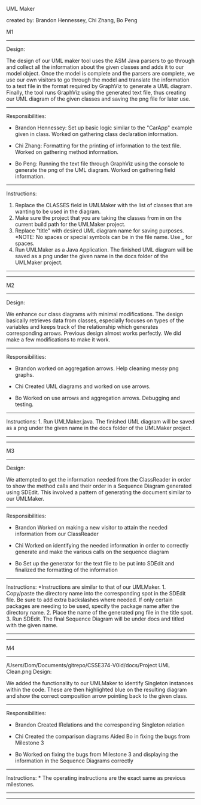 UML Maker

created by: Brandon Hennessey, Chi Zhang, Bo Peng

M1

--------------------

Design:

The design of our UML maker tool uses the ASM Java parsers to go through and collect all the information about the given classes and adds it to our model object. Once the model is complete and the parsers are complete, we use our own visitors to go through the model and translate the information to a text file in the format required by GraphViz to generate a UML diagram. Finally, the tool runs GraphViz using the generated text file, thus creating our UML diagram of the given classes and saving the png file for later use.

--------------------

Responsibilities:

- Brandon Hennessey:
	Set up basic logic similar to the "CarApp" example given in class.
	Worked on gathering class declaration information.
	
- Chi Zhang:
	Formatting for the printing of information to the text file.
	Worked on gathering method information.
	
- Bo Peng:
	Running the text file through GraphViz using the console to generate the png of the UML diagram.
	Worked on gathering field information.
	
--------------------

Instructions:

1. Replace the CLASSES field in UMLMaker with the list of classes that are wanting to be used in the diagram.
2. Make sure the project that you are taking the classes from in on the current build path for the UMLMaker project.
3. Replace "title" with desired UML diagram name for saving purposes.
	*NOTE: No spaces or special symbols can be in the file name. Use _ for spaces.
4. Run UMLMaker as a Java Application. The finished UML diagram will be saved as a png under the given name in the docs folder of the UMLMaker project.

--------------------
--------------------

M2

--------------------

Design:

We enhance  our class diagrams with minimal modifications. The design basically retrieves data from classes, especially focuses on types of the variables and keeps track of the relationship which generates corresponding arrows. Previous design almost works perfectly. We did make a few modifications to make it work.

--------------------

Responsibilities:

- Brandon
	worked on aggregation arrows. Help cleaning messy png graphs.
	
- Chi
	Created UML diagrams and worked on use arrows.
	
- Bo
	Worked on use arrows and aggregation arrows. Debugging and testing.
	
--------------------

Instructions:
	1. Run UMLMaker.java. The finished UML diagram will be saved as a png under the given name in the docs folder of the UMLMaker project.
	
--------------------
--------------------

M3

--------------------

Design:

We attempted to get the information needed from the ClassReader in order to show the method calls and their order in a Sequence Diagram generated using SDEdit. This involved a pattern of generating the document similar to our UMLMaker.

-------------------

Responsibilities:

- Brandon
	Worked on making a new visitor to attain the needed information from our ClassReader
	
- Chi
	Worked on identifying the needed information in order to correctly generate and make the various calls on the sequence diagram
	
- Bo
	Set up the generator for the text file to be put into SDEdit and finalized the formatting of the information
	
-------------------

Instructions:
	*Instructions are similar to that of our UMLMaker.
	1. Copy/paste the directory name into the corresponding spot in the SDEdit file. Be sure to add extra backslashes where needed. If only certain packages are needing to be used, specify the package name after the directory name.
	2. Place the name of the generated png file in the title spot.
	3. Run SDEdit. The final Sequence Diagram will be under docs and titled with the given name.
	
--------------------
--------------------

M4

--------------------
/Users/Dom/Documents/gitrepo/CSSE374-V0id/docs/Project UML Clean.png
Design:

We added the functionality to our UMLMaker to identify Singleton instances within the code. These are then highlighted blue on the resulting diagram and show the correct composition arrow pointing back to the given class.

--------------------

Responsibilities:

- Brandon
	Created IRelations and the corresponding Singleton relation
	
- Chi
	Created the comparison diagrams
	Aided Bo in fixing the bugs from Milestone 3
	
- Bo
	Worked on fixing the bugs from Milestone 3 and displaying the information in the Sequence Diagrams correctly
	
--------------------

Instructions:
	* The operating instructions are the exact same as previous milestones.
	
--------------------
--------------------